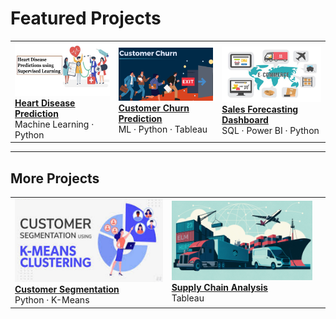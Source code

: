 # Featured Projects

<table>
  <tr>
    <td>
      <a href="projects/heart-disease-prediction.md">
        <img src="images/Heart.png?raw=true" width="300"/>
        <br><b>Heart Disease Prediction</b>
      </a><br>
      Machine Learning · Python
    </td>
    <td>
      <a href="projects/customer-churn-prediction.md">
        <img src="images/CustomerChurn.png?raw=true" width="300"/>
        <br><b>Customer Churn Prediction</b>
      </a><br>
      ML · Python · Tableau
    </td>
    <td>
      <a href="projects/sales-forecasting.md">
        <img src="images/E-Commerce.png?raw=true" width="300"/>
        <br><b>Sales Forecasting Dashboard</b>
      </a><br>
      SQL · Power BI · Python
    </td>
  </tr>
</table>

---

## More Projects

<table>
  <tr>
    <td>
      <a href="https://github.com/Alimo01/Customer_Segmentation_Model_Using_K-Means_Clustering/">
        <img src="images/CustomerSegmentation.png?raw=true" width="300"/>
        <br><b>Customer Segmentation</b>
      </a><br>
      Python · K-Means
    </td>
    <td>
      <a href="https://public.tableau.com/app/profile/al.mo1021/viz/Book1_16943737685630/Dashboard1/">
        <img src="images/SupplyChainAnalytics.png?raw=true" width="300"/>
        <br><b>Supply Chain Analysis</b>
      </a><br>
      Tableau
    </td>
    <td>
      <a href="https://public.tableau.com/app/profile/al.mo1021/viz/SalesPerformanceDashboard_16939119468420/Dashboard1/">
